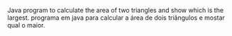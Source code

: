 Java program to calculate the area of two triangles and show which is the largest.
programa em java para calcular a área de dois triângulos e mostar qual o maior.
